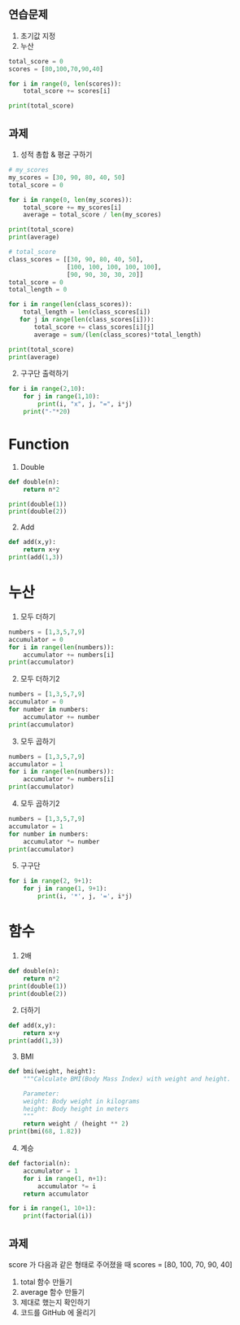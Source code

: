 ## 연습문제
1. 초기값 지정
2. 누산

```python
total_score = 0
scores = [80,100,70,90,40]

for i in range(0, len(scores)):
    total_score += scores[i]

print(total_score)
```

## 과제
1. 성적 총합 & 평균 구하기
```python
# my_scores
my_scores = [30, 90, 80, 40, 50]
total_score = 0

for i in range(0, len(my_scores)):
    total_score += my_scores[i]
    average = total_score / len(my_scores)

print(total_score)
print(average)

# total_score
class_scores = [[30, 90, 80, 40, 50],
                [100, 100, 100, 100, 100],
                [90, 90, 30, 30, 20]]
total_score = 0
total_length = 0

for i in range(len(class_scores)):
    total_length = len(class_scores[i])
   for j in range(len(class_scores[i])):
       total_score += class_scores[i][j]
       average = sum/(len(class_scores)*total_length)

print(total_score)
print(average)
```

2. 구구단 출력하기
```python
for i in range(2,10):
    for j in range(1,10):
        print(i, "x", j, "=", i*j)
    print("-"*20)
```

# Function
1. Double
```python
def double(n):
    return n*2

print(double(1))
print(double(2))
```

2. Add
```python
def add(x,y):
    return x+y
print(add(1,3))
```

# 누산
1. 모두 더하기
```python
numbers = [1,3,5,7,9]
accumulator = 0
for i in range(len(numbers)):
    accumulator += numbers[i]
print(accumulator)
```
2. 모두 더하기2
```python
numbers = [1,3,5,7,9]
accumulator = 0
for number in numbers:
    accumulator += number
print(accumulator)
```
3. 모두 곱하기
```python
numbers = [1,3,5,7,9]
accumulator = 1
for i in range(len(numbers)):
    accumulator *= numbers[i]
print(accumulator)
```
4. 모두 곱하기2
```python
numbers = [1,3,5,7,9]
accumulator = 1
for number in numbers:
    accumulator *= number
print(accumulator)
```
5. 구구단
```python
for i in range(2, 9+1):
    for j in range(1, 9+1):
        print(i, '*', j, '=', i*j)
```
# 함수
1. 2배
```python
def double(n):
    return n*2
print(double(1))
print(double(2))
```
2. 더하기
```python
def add(x,y):
    return x+y
print(add(1,3))
```
3. BMI
```python
def bmi(weight, height):
    """Calculate BMI(Body Mass Index) with weight and height.

    Parameter:
    weight: Body weight in kilograms
    height: Body height in meters
    """
    return weight / (height ** 2)
print(bmi(68, 1.82))
```

4. 계승
```python
def factorial(n):
    accumulator = 1
    for i in range(1, n+1):
        accumulator *= i
    return accumulator

for i in range(1, 10+1):
    print(factorial(i))
```

## 과제
score 가 다음과 같은 형태로 주어졌을 때
scores = [80, 100, 70, 90, 40]
1. total 함수 만들기
2. average 함수 만들기
3. 제대로 했는지 확인하기
4. 코드를 GitHub 에 올리기
